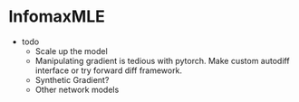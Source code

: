 # InfomaxMLE

- todo
  - Scale up the model
  - Manipulating gradient is tedious with pytorch. Make custom autodiff interface or try forward diff framework.
  - Synthetic Gradient?
  - Other network models
